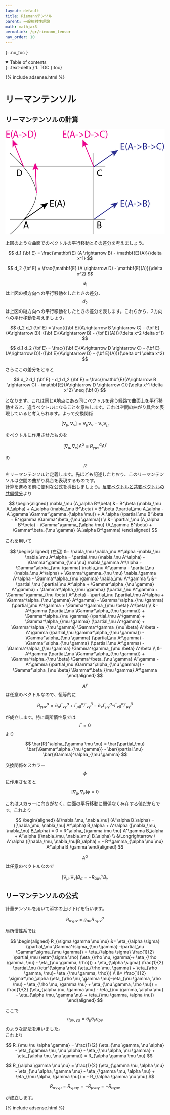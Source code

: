 ```yaml
---
layout: default
title: Riemannテンソル
parent: 一般相対性理論
math: mathjax3
permalink: /gr/riemann_tensor
nav_order: 10
---
```


{: .no_toc }

<details open markdown="block">
  <summary>
    Table of contents
  </summary>
  {: .text-delta }
1. TOC
{:toc}
</details>

{% include adsense.html %}

# リーマンテンソル

## リーマンテンソルの計算

![リーマンテンソルの考え方](/assets/images/gr/riemann.png)

上図のような曲面でのベクトルの平行移動とその差分を考えましょう。

$$
d_1 {\bf E} 
= \frac{\mathbf{E} (A \rightarrow B) - \mathbf{E}(A)}{\delta x^1} 
$$

$$
d_2 {\bf E} 
= \frac{\mathbf{E} (A \rightarrow D) - \mathbf{E}(A)}{\delta x^2} 
$$

$$d_1$$は上図の横方向への平行移動をしたときの差分、$$d_2$$は上図の縦方向への平行移動をしたときの差分を表します。これらから、2方向への平行移動を考えましょう。

$$
d_2 d_1 {\bf E} = \frac{({\bf E}(A\rightarrow B \rightarrow C) - {\bf E}(A\rightarrow B))-({\bf E}(A\rightarrow B) - {\bf E}(A))}{\delta x^2 \delta x^1}
$$

$$
d_1 d_2 {\bf E} = \frac{({\bf E}(A\rightarrow D \rightarrow C) - {\bf E}(A\rightarrow D))-({\bf E}(A\rightarrow D) - {\bf E}(A))}{\delta x^1 \delta x^2}
$$

さらにこの差分をとると

$$
d_2 d_1 {\bf E} - d_1 d_2 {\bf E} 
= \frac{\mathbf{E}(A\rightarrow B \rightarrow C) - \mathbf{E}(A\rightarrow D \rightarrow C)}{\delta x^1 \delta x^2} 
\neq {\bf 0}
$$

となります。これは同じA地点にある同じベクトルを違う経路で曲面上を平行移動すると、違うベクトルになることを意味します。これは空間の曲がり具合を表現していると考えられます。よって交換関係

$$
[\nabla_\mu, \nabla_\nu] 
= \nabla_\mu \nabla_\nu - \nabla_\nu \nabla_\mu
$$

をベクトルに作用させたものを

$$
[\nabla_\mu, \nabla_\nu] A^\alpha 
\equiv R^\alpha_{\gamma \mu \nu} A^\gamma \tag{1}
$$

の$$R$$をリーマンテンソルと定義します。先ほども記述したとおり、このリーマンテンソルは空間の曲がり具合を表現するものです。  
計算を進める前に便利な公式を導出しましょう。[反変ベクトルと共変ベクトルの共偏微分](/gr/derivative)より

$$
\begin{aligned}
\nabla_\mu (A_\alpha B^\beta) 
&= B^\beta (\nabla_\mu A_\alpha) + A_\alpha (\nabla_\mu B^\beta) 
= B^\beta (\partial_\mu A_\alpha - A_\gamma \Gamma^\gamma_{\alpha \mu}) + A_\alpha (\partial_\mu B^\beta + B^\gamma \Gamma^\beta_{\mu \gamma}) \\
&= \partial_\mu (A_\alpha B^\beta) - \Gamma^\gamma_{\alpha \mu} (A_\gamma B^\beta) + \Gamma^\beta_{\mu \gamma} (A_\alpha B^\gamma)
\end{aligned}
$$

これを用いて

$$
\begin{aligned}
(左辺) 
&= \nabla_\mu \nabla_\nu A^\alpha -\nabla_\nu \nabla_\mu A^\alpha 
= \partial_\mu (\nabla_\nu A^\alpha) - \Gamma^\gamma_{\mu \nu} \nabla_\gamma A^\alpha + \Gamma^\alpha_{\mu \gamma} \nabla_\nu A^\gamma - \partial_\nu (\nabla_\mu A^\alpha) + \Gamma^\gamma_{\nu \mu} \nabla_\gamma A^\alpha - \Gamma^\alpha_{\nu \gamma} \nabla_\mu A^\gamma \\
&= \partial_\mu (\partial_\nu A^\alpha + \Gamma^\alpha_{\nu \gamma} A^\gamma) + \Gamma^\alpha_{\mu \gamma} (\partial_\nu A^\gamma + \Gamma^\gamma_{\nu \beta} A^\beta) - \partial_\nu (\partial_\mu A^\alpha + \Gamma^\alpha_{\mu \gamma} A^\gamma) - \Gamma^\alpha_{\nu \gamma} (\partial_\mu A^\gamma + \Gamma^\gamma_{\mu \beta} A^\beta) \\
&= A^\gamma (\partial_\mu \Gamma^\alpha_{\nu \gamma}) + \Gamma^\alpha_{\nu \gamma} (\partial_\mu A^\gamma) + \Gamma^\alpha_{\mu \gamma} (\partial_\nu A^\gamma) + \Gamma^\alpha_{\mu \gamma} \Gamma^\gamma_{\nu \beta} A^\beta - A^\gamma (\partial_\nu \gamma^\alpha_{\mu \gamma}) - \Gamma^\alpha_{\mu \gamma} (\partial_\nu A^\gamma) - \Gamma^\alpha_{\nu \gamma} (\partial_\mu A^\gamma) - \Gamma^\alpha_{\nu \gamma} \Gamma^\gamma_{\mu \beta} A^\beta \\
&= A^\gamma (\partial_\mu \Gamma^\alpha_{\nu \gamma}) + \Gamma^\alpha_{\mu \beta} \Gamma^\beta_{\nu \gamma} A^\gamma - A^\gamma (\partial_\nu \Gamma^\alpha_{\mu \gamma}) - \Gamma^\alpha_{\nu \beta} \Gamma^\beta_{\mu \gamma} A^\gamma
\end{aligned}
$$

$$A^\gamma$$は任意のベクトルなので、恒等的に

$$
R^\alpha_{\gamma \mu \nu} 
= \partial_\mu \Gamma^\alpha_{\nu \gamma} + \Gamma^\alpha_{\mu \beta} \Gamma^\beta_{\nu \gamma} - \partial_\nu \Gamma^\alpha_{\mu \gamma} – \Gamma^\alpha_{\nu \beta} \Gamma^\beta_{\mu \gamma}
$$

が成立します。特に局所慣性系では$$\Gamma = 0$$より

$$
\bar{R}^\alpha_{\gamma \mu \nu} 
= \bar{\partial_\mu} \bar{\Gamma^\alpha_{\nu \gamma}} - \bar{\partial_\nu} \bar{\Gamma}^\alpha_{\mu \gamma}
$$

交換関係をスカラー$$\phi$$に作用させると

$$
[\nabla_\mu, \nabla_\nu] \phi = 0
$$

これはスカラーに向きがなく、曲面の平行移動に関係なく存在する値だからです。これより

$$
\begin{aligned}
&[\nabla_\mu, \nabla_\nu] (A^\alpha B_\alpha) = ([\nabla_\mu, \nabla_\nu] A^\alpha) B_\alpha + A^\alpha ([\nabla_\mu, \nabla_\nu] B_\alpha) 
= 0 
= R^\alpha_{\gamma \mu \nu} A^\gamma B_\alpha + A^\alpha ([\nabla_\mu, \nabla_\mu] B_\alpha) \\
&\Longrightarrow \ A^\alpha ([\nabla_\mu, \nabla_\nu]B_\alpha) = - R^\gamma_{\alpha \mu \nu} A^\alpha B_\gamma
\end{aligned}
$$

$$A^\alpha$$は任意のベクトルなので

$$
[\nabla_\mu, \nabla_\nu] B_\alpha = - R^\gamma_{\alpha \mu \nu} B_\gamma
$$

## リーマンテンソルの公式

計量テンソルを用いて添字の上げ下げを行います。

$$
R_{\alpha \gamma \mu \nu} = g_{\alpha \sigma} R^\sigma_{\ \gamma \mu \nu}
$$

局所慣性系では

$$
\begin{aligned}
R_{\sigma \gamma \mu \nu} 
&= \eta_{\alpha \sigma} (\partial_\mu \Gamma^\sigma_{\nu \gamma} -\partial_\nu \Gamma^\sigma_{\mu \gamma})
= \eta_{\alpha \sigma} \frac{1}{2} \partial_\mu (\eta^{\sigma \rho} (\eta_{\rho \nu, \gamma}+ \eta_{\rho \gamma, \nu} - \eta_{\nu \gamma, \rho})) + \eta_{\alpha \sigma} \frac{1}{2} \partial_\nu (\eta^{\sigma \rho} (\eta_{\rho \mu, \gamma} + \eta_{\rho \gamma, \mu}- \eta_{\mu \gamma, \rho})) \\
&= \frac{1}{2} \sigma^\rho_\alpha (\eta_{\rho \nu, \gamma \mu}-\eta_{\nu \gamma, \rho \mu} - \eta_{\rho \mu, \gamma \nu} + \eta_{\mu \gamma, \rho \nu}) 
= \frac{1}{2} (\eta_{\alpha \nu, \gamma \mu} - \eta_{\nu \gamma, \alpha \mu} - \eta_{\alpha \mu, \gamma \nu} + \eta_{\mu \gamma, \alpha \nu})
\end{aligned}
$$

ここで$$\eta_{\rho \nu, \gamma \mu} = \partial_\mu \partial_\gamma \eta_{\rho \nu}$$のような記法を用いました。  
これより

$$
R_{\mu \nu \alpha \gamma} 
= \frac{1}{2} (\eta_{\mu \gamma, \nu \alpha} - \eta_{\gamma \nu, \mu \alpha} - \eta_{\mu \alpha, \nu \gamma} + \eta_{\alpha \nu, \mu \gamma}) 
= R_{\alpha \gamma \mu \nu}
$$

$$
R_{\alpha \gamma \mu \nu} 
= \frac{1}{2} (\eta_{\gamma \nu, \alpha \mu} - \eta_{\nu \alpha, \gamma \mu} - \eta_{\gamma \mu, \alpha \nu} + \eta_{\mu \alpha, \gamma \nu}) 
= - R_{\alpha \gamma \nu \mu}
$$

$$
R_{\alpha \gamma \nu \mu} = R_{\nu \mu \alpha \gamma} = - R_{\mu \nu \alpha \gamma} = - R_{\alpha \gamma \mu \nu}
$$

が成立します。

{% include adsense.html %}